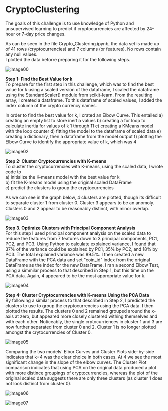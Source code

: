 # **CryptoClustering**

The goals of this challenge is to use knowledge of Python and unsupervised learning to predict if cryptocurrencies are affected by 24-hour or 7-day price changes.   

As can be seen in the file Crypto_Clustering.ipynb, the data set is made up of 41 rows (cryptocurrencies) and 7 columns (or features). No rows contain any null values.   
I plotted the data beforre preparing it for the following steps.

![image00](https://github.com/mcjauregui/CryptoClustering/assets/151464511/a802103a-6477-406f-ad64-1b9a06c06669)

**Step 1: Find the Best Value for k**     
To prepare for the first step in this challenge, which was to find the best value for k using a scaled version of the dataframe, I scaled the dataframe using the StandardScaler() module from scikit-learn. From the resulting array, I created a dataframe. To this dataframe of scaled values, I added the index column of the crypto currency names.

In order to find the best value for k, I crated an Elbow Curve. This entailed 
a) creating an empty list to store inertia values
b) creating a for loop to calculate inertia for values of k 1 through 11
c) creating a KMeans model with the loop counter
d) fitting the model to the dataframe of scaled data
e) creating a dictionary, then a dataframe from the model output
f) plotting the Elbow Curve to identify the appropriate value of k, which was 4

![image02](https://github.com/mcjauregui/CryptoClustering/assets/151464511/377c23d3-8f51-409a-9ac1-fc209d326f44)

**Step 2: Cluster Cryptocurrencies with K-means**  
To cluster the cryptocurrencies with K-means, using the scaled data, I wrote code to  
a) initialize the K-means model with the best value for k  
b) fit the K-means model using the original scaled DataFrame  
c) predict the clusters to group the cryptocurrencies  

As we can see in the graph below, 4 clusters are plotted, though its difficult to separate cluster 1 from cluster 0. Cluster 3 appears to be an anomoly. Clusters 0 and 2 appear to be reasonably distinct, with minor overlap.  

![image03](https://github.com/mcjauregui/CryptoClustering/assets/151464511/43f9c7aa-e84c-470b-beb1-e770a7d7fad8)  

**Step 3. Optimize Clusters with Principal Component Analysis**    
For this step I used principal component analysis on the scaled data to reduce the features from 7 features down to 3 principal components, PC1, PC2, and PC3.
Using Python to calculate explained variance, I found that 37% of the variance could be explained by PC1, 35% by PC2, and 18% by PC3. The total explained variance was 89.5%.
I then created a new DataFrame with the PCA data and set "coin_id" index from the original DataFrame as the index for the new DataFrame.
I ran a second Elbow Test, using a simmilar process to that described in Step 1, but this time on the PCA data. Again, 4 appeared to be the most appropriate value for k. 

![image04](https://github.com/mcjauregui/CryptoClustering/assets/151464511/02792923-3c25-4b49-b790-7dc2efae12c5)

**Step 4: Cluster Cryptocurrencies with K-means Using the PCA Data**    
By following a similar process to that described in Step 2, I predicted the clusters to use to group the cryptocurrencies using the PCA data. I then plotted the results. 
The clusters 0 and 2 remained grouped around the x-axis at zero, but appeared more closely clustered withing themselves and with each other. Noticeably, the single crytocurriences in cluster 1 and 3 are now further separated from cluster 0 and 2. Cluster 1 is no longer plotted amongst the crytocurrencies of Cluster 0.

![image05](https://github.com/mcjauregui/CryptoClustering/assets/151464511/b55e6f69-d368-4fa7-afad-57b2a0262b4b)

Comparing the two models' Elbor Curves and Cluster Plots side-by-side indicates that k=4 was the clear choice in both cases. At 4 we see the most significant change in the slope of the elbow curves. 
The Cluster Plot comparison indicates that using PCA on the original data produced a plot with more distince groupings of cryptocurrencies, whereas the plot of the original scaled data suggests there are only three clusters (as cluster 1 does not look distinct from cluster 0). 

![image06](https://github.com/mcjauregui/CryptoClustering/assets/151464511/489d933e-156d-435a-b095-87fd588b3d4f)

![image07](https://github.com/mcjauregui/CryptoClustering/assets/151464511/f9d99967-3cf3-4be4-9139-8b97d3ec0221)

